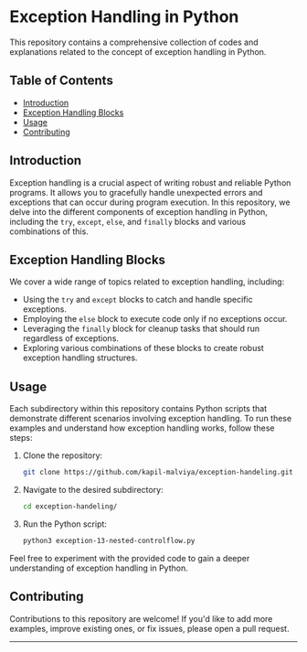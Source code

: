 # Exception Handling in Python

This repository contains a comprehensive collection of codes and explanations related to the concept of exception handling 
in Python.

## Table of Contents

- [Introduction](#introduction)
- [Exception Handling Blocks](#exception-handling-blocks)
- [Usage](#usage)
- [Contributing](#contributing)

## Introduction

Exception handling is a crucial aspect of writing robust and reliable Python programs. It allows you to gracefully 
handle unexpected errors and exceptions that can occur during program execution. In this repository, we delve into 
the different components of exception handling in Python, including the `try`, `except`, `else`, and `finally` blocks
and various combinations of this.

## Exception Handling Blocks

We cover a wide range of topics related to exception handling, including:

- Using the `try` and `except` blocks to catch and handle specific exceptions.
- Employing the `else` block to execute code only if no exceptions occur.
- Leveraging the `finally` block for cleanup tasks that should run regardless of exceptions.
- Exploring various combinations of these blocks to create robust exception handling structures.

## Usage

Each subdirectory within this repository contains Python scripts that demonstrate different scenarios involving exception handling. To run these examples and understand how exception handling works, follow these steps:

1. Clone the repository:
   ```bash
   git clone https://github.com/kapil-malviya/exception-handeling.git
   ```

2. Navigate to the desired subdirectory:
   ```bash
   cd exception-handeling/
   ```

3. Run the Python script:
   ```bash
   python3 exception-13-nested-controlflow.py
   ```

Feel free to experiment with the provided code to gain a deeper understanding of exception handling in Python.

## Contributing

Contributions to this repository are welcome! If you'd like to add more examples, improve existing ones, or fix issues, 
please open a pull request. 

---
